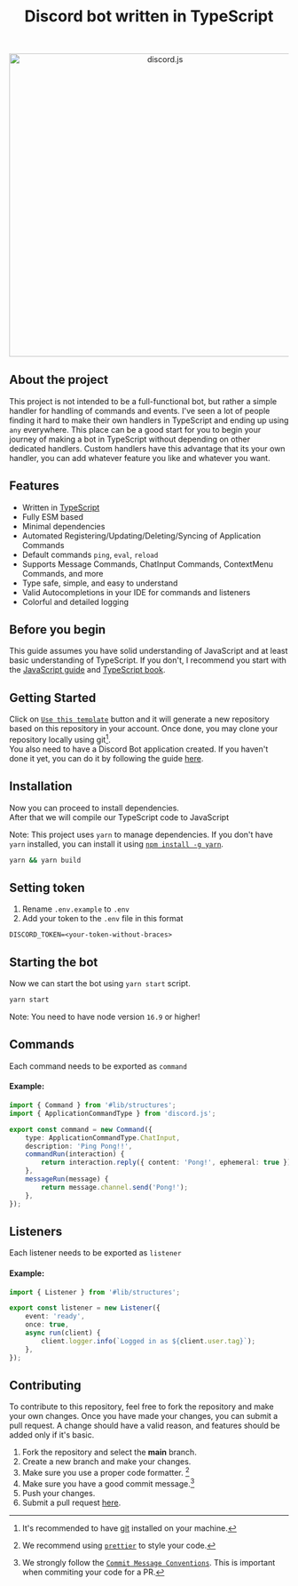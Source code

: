 <div align="center">
<h1>
	Discord bot written in TypeScript
</h1>
	<br />
	<p>
		<a href="https://discord.js.org"><img src="https://discord.js.org/static/logo.svg" width="546" alt="discord.js" /></a>
	</p>
</div>

## About the project

This project is not intended to be a full-functional bot, but rather a simple handler for handling of commands and events. I've seen a lot of people finding it hard to make their own handlers in TypeScript and ending up using `any` everywhere.
This place can be a good start for you to begin your journey of making a bot in TypeScript without depending on other dedicated handlers. Custom handlers have this advantage that its your own handler, you can add whatever feature you like and whatever you want.

## Features

- Written in [TypeScript](https://www.typescriptlang.org/)
- Fully ESM based
- Minimal dependencies
- Automated Registering/Updating/Deleting/Syncing of Application Commands
- Default commands `ping`, `eval`, `reload`
- Supports Message Commands, ChatInput Commands, ContextMenu Commands, and more
- Type safe, simple, and easy to understand
- Valid Autocompletions in your IDE for commands and listeners
- Colorful and detailed logging

## Before you begin

This guide assumes you have solid understanding of JavaScript and at least basic understanding of TypeScript. If you don't, I recommend you start with the [JavaScript guide](https://developer.mozilla.org/en-US/docs/Web/JavaScript/Guide) and [TypeScript book](https://www.typescriptlang.org/docs/).

## Getting Started

Click on [`Use this template`](https://github.com/EvolutionX-10/discordbot/generate) button and it will generate a new repository based on this repository in your account. Once done, you may clone your repository locally using git[^git]. <br>
You also need to have a Discord Bot application created. If you haven't done it yet, you can do it by following the guide [here](https://discordjs.guide/preparations/setting-up-a-bot-application.html#creating-your-bot).

## Installation

Now you can proceed to install dependencies. <br>
After that we will compile our TypeScript code to JavaScript

Note: This project uses `yarn` to manage dependencies. If you don't have `yarn` installed, you can install it using [`npm install -g yarn`](https://yarnpkg.com/en/docs/install).

```bash
yarn && yarn build
```

## Setting token

1. Rename `.env.example` to `.env`
2. Add your token to the `.env` file in this format

```
DISCORD_TOKEN=<your-token-without-braces>
```

## Starting the bot

Now we can start the bot using `yarn start` script.

```bash
yarn start
```

Note: You need to have node version `16.9` or higher!

## Commands

Each command needs to be exported as `command`
#### Example:

```ts
import { Command } from '#lib/structures';
import { ApplicationCommandType } from 'discord.js';

export const command = new Command({
	type: ApplicationCommandType.ChatInput,
	description: 'Ping Pong!!',
	commandRun(interaction) {
		return interaction.reply({ content: 'Pong!', ephemeral: true });
	},
	messageRun(message) {
		return message.channel.send('Pong!');
	},
});
```

## Listeners

Each listener needs to be exported as `listener`
#### Example:

```ts
import { Listener } from '#lib/structures';

export const listener = new Listener({
	event: 'ready',
	once: true,
	async run(client) {
		client.logger.info(`Logged in as ${client.user.tag}`);
	},
});
```

## Contributing

To contribute to this repository, feel free to fork the repository and make your own changes. Once you have made your changes, you can submit a pull request.
A change should have a valid reason, and features should be added only if it's basic.

1. Fork the repository and select the **main** branch.
2. Create a new branch and make your changes.
3. Make sure you use a proper code formatter. [^lint]
4. Make sure you have a good commit message.[^commit]
5. Push your changes.
6. Submit a pull request [here][pr].
<!-- References -->

[^git]: It's recommended to have [git](https://git-scm.com/) installed on your machine.
[^lint]: We recommend using [`prettier`] to style your code.
[^commit]: We strongly follow the [`Commit Message Conventions`]. This is important when commiting your code for a PR.

[`prettier`]: https://prettier.io/
[`commit message conventions`]: https://conventionalcommits.org/en/v1.0.0/
[pr]: https://github.com/EvolutionX-10/discordbot/pulls
